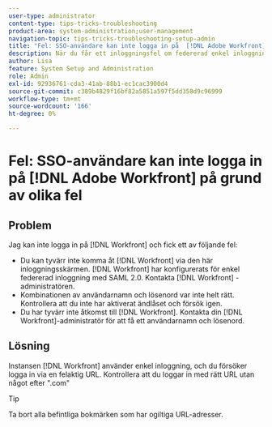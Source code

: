 ```yaml
---
user-type: administrator
content-type: tips-tricks-troubleshooting
product-area: system-administration;user-management
navigation-topic: tips-tricks-troubleshooting-setup-admin
title: "Fel: SSO-användare kan inte logga in på  [!DNL Adobe Workfront] på grund av olika fel"
description: När du får ett inloggningsfel om federerad enkel inloggning, använder din kombination av användarnamn och lösenord eller din åtkomst till [!DNL Workfront], the problem might be that your [!DNL Workfront] instansen enkel inloggning och du försöker logga in med en felaktig URL.
author: Lisa
feature: System Setup and Administration
role: Admin
exl-id: 92936761-cda3-41ab-88b1-ec1cac3900d4
source-git-commit: c389b4829f16bf82a5851a597f5dd358d9c96999
workflow-type: tm+mt
source-wordcount: '166'
ht-degree: 0%

---
```


# Fel: SSO-användare kan inte logga in på [!DNL Adobe Workfront] på grund av olika fel

## Problem

Jag kan inte logga in på [!DNL Workfront] och fick ett av följande fel:

* Du kan tyvärr inte komma åt [!DNL Workfront] via den här inloggningsskärmen. [!DNL Workfront] har konfigurerats för enkel federerad inloggning med SAML 2.0. Kontakta [!DNL Workfront] -administratören.
* Kombinationen av användarnamn och lösenord var inte helt rätt. Kontrollera att du inte har aktiverat ändlåset och försök igen.
* Du har tyvärr inte åtkomst till [!DNL Workfront]. Kontakta din [!DNL Workfront]-administratör för att få ett användarnamn och lösenord.

## Lösning

Instansen [!DNL Workfront] använder enkel inloggning, och du försöker logga in via en felaktig URL. Kontrollera att du loggar in med rätt URL utan något efter &quot;.com&quot;

>[!TIP]
>
>Ta bort alla befintliga bokmärken som har ogiltiga URL-adresser.
